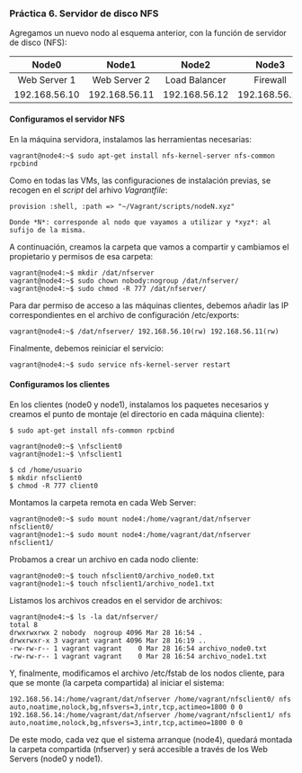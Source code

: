 ### Práctica 6. Servidor de disco NFS

Agregamos un nuevo nodo al esquema anterior, con la función de servidor de disco (NFS):


|   **Node0**	|   **Node1**   |   **Node2**   |   **Node3**   |   **Node4**   |
| :-----------: | :-----------: | :-----------: | :-----------: | :-----------: |
| Web Server 1  | Web Server 2  | Load Balancer | Firewall      |      NFS      |
| 192.168.56.10 | 192.168.56.11 | 192.168.56.12 | 192.168.56.13 | 192.168.56.14 |

#### Configuramos el servidor NFS

En la máquina servidora, instalamos las herramientas necesarias:

	vagrant@node4:~$ sudo apt-get install nfs-kernel-server nfs-common rpcbind

Como en todas las VMs, las configuraciones de instalación previas, se recogen en el *script* del arhivo *Vagrantfile*:

	provision :shell, :path => "~/Vagrant/scripts/nodeN.xyz"

	Donde *N*: corresponde al nodo que vayamos a utilizar y *xyz*: al sufijo de la misma.

A continuación, creamos la carpeta que vamos a compartir y cambiamos el propietario
y permisos de esa carpeta:

	vagrant@node4:~$ mkdir /dat/nfserver
	vagrant@node4:~$ sudo chown nobody:nogroup /dat/nfserver/
	vagrant@node4:~$ sudo chmod -R 777 /dat/nfserver/

Para dar permiso de acceso a las máquinas clientes, debemos añadir las IP correspondientes en el archivo de configuración /etc/exports:

	vagrant@node4:~$ /dat/nfserver/ 192.168.56.10(rw) 192.168.56.11(rw)

Finalmente, debemos reiniciar el servicio:

	vagrant@node4:~$ sudo service nfs-kernel-server restart

#### Configuramos los clientes

En los clientes (node0 y node1), instalamos los paquetes necesarios y creamos el punto
de montaje (el directorio en cada máquina cliente):

	$ sudo apt-get install nfs-common rpcbind

	vagrant@node0:~$ \nfsclient0
	vagrant@node1:~$ \nfsclient1

	$ cd /home/usuario
	$ mkdir nfsclient0
	$ chmod -R 777 client0

Montamos la carpeta remota en cada Web Server:

	vagrant@node0:~$ sudo mount node4:/home/vagrant/dat/nfserver nfsclient0/
	vagrant@node1:~$ sudo mount node4:/home/vagrant/dat/nfserver nfsclient1/

Probamos a crear un archivo en cada nodo cliente:

	vagrant@node0:~$ touch nfsclient0/archivo_node0.txt
	vagrant@node1:~$ touch nfsclient1/archivo_node1.txt

Listamos los archivos creados en el servidor de archivos:

	vagrant@node4:~$ ls -la dat/nfserver/
	total 8
	drwxrwxrwx 2 nobody  nogroup 4096 Mar 28 16:54 .
	drwxrwxr-x 3 vagrant vagrant 4096 Mar 28 16:19 ..
	-rw-rw-r-- 1 vagrant vagrant    0 Mar 28 16:54 archivo_node0.txt
	-rw-rw-r-- 1 vagrant vagrant    0 Mar 28 16:54 archivo_node1.txt

Y, finalmente, modificamos el archivo /etc/fstab de los nodos cliente, para que se monte (la carpeta compartida) al iniciar el sistema:

	192.168.56.14:/home/vagrant/dat/nfserver /home/vagrant/nfsclient0/ nfs auto,noatime,nolock,bg,nfsvers=3,intr,tcp,actimeo=1800 0 0
	192.168.56.14:/home/vagrant/dat/nfserver /home/vagrant/nfsclient1/ nfs auto,noatime,nolock,bg,nfsvers=3,intr,tcp,actimeo=1800 0 0

De este modo, cada vez que el sistema arranque (node4), quedará montada la carpeta compartida (nfserver) y será accesible a través de los Web Servers (node0 y node1).